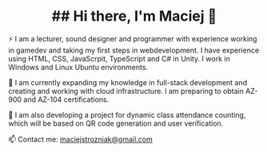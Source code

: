 <h1 align="center"> ## Hi there, I'm Maciej 👋 </h1>

⚡ I am a lecturer, sound designer and programmer with experience working in gamedev and taking my first steps in webdevelopment. I have experience using HTML, CSS, JavaScrpit, TypeScript and C# in Unity. I work in Windows and Linux Ubuntu environments.

🌱 I am currently expanding my knowledge in full-stack development and creating and working with cloud infrastructure. I am preparing to obtain AZ-900 and AZ-104 certifications.

🔭 I am also developing a project for dynamic class attendance counting, which will be based on QR code generation and user verification.

📫 Contact me: maciejstrozniak@gmail.com

<!--
**MaciejStrozniak/MaciejStrozniak** is a ✨ _special_ ✨ repository because its `README.md` (this file) appears on your GitHub profile.

Here are some ideas to get you started:

- 🔭 I’m currently working on ...
- 🌱 I’m currently learning ...
- 👯 I’m looking to collaborate on ...
- 🤔 I’m looking for help with ...
- 💬 Ask me about ...
- 📫 How to reach me: ...
- 😄 Pronouns: ...
- ⚡ Fun fact: ...
-->
